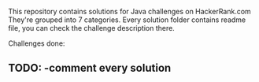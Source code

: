 This repository contains solutions for Java challenges on HackerRank.com 
They're grouped into 7 categories.
Every solution folder contains readme file, you can check the challenge description there.

Challenges done: 


TODO:
-comment every solution
-